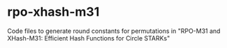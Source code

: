 # rpo-xhash-m31
Code files to generate round constants for permutations in "RPO-M31 and XHash-M31: Efficient Hash Functions for Circle STARKs"
